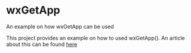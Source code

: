 # wxGetApp
An example on how wxGetApp can be used

This project provides an example on how to used wxGetApp().
An article about this can be found [here](https://sites.google.com/site/opensourceconstriubtions/ettl-martin-1/tutorials/how-to-use-wxgetapp)


